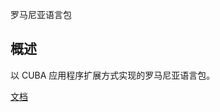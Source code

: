 罗马尼亚语言包

## 概述
以 CUBA 应用程序扩展方式实现的罗马尼亚语言包。

[文档](https://github.com/sorinfederiga/cuba-translation-ro/blob/master/README.md)